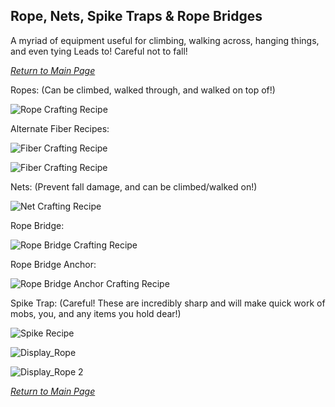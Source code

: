 ## Rope, Nets, Spike Traps & Rope Bridges

A myriad of equipment useful for climbing, walking across, hanging things, and even tying Leads to! Careful not to fall!

_[Return to Main Page](https://l1nkl3.github.io/ValleyCraft/)_

Ropes: (Can be climbed, walked through, and walked on top of!)

![Rope Crafting Recipe](https://github.com/l1nkl3/ValleyCraft/blob/gh-pages/wiki-images/rope.png)

Alternate Fiber Recipes:

![Fiber Crafting Recipe](https://github.com/l1nkl3/ValleyCraft/blob/gh-pages/wiki-images/sugar-fiber.png)

![Fiber Crafting Recipe](https://github.com/l1nkl3/ValleyCraft/blob/gh-pages/wiki-images/bamboo-fiber.png)

Nets: (Prevent fall damage, and can be climbed/walked on!)

![Net Crafting Recipe](https://github.com/l1nkl3/ValleyCraft/blob/gh-pages/wiki-images/net.png)

Rope Bridge:

![Rope Bridge Crafting Recipe](https://github.com/l1nkl3/ValleyCraft/blob/gh-pages/wiki-images/bridge.png)

Rope Bridge Anchor:

![Rope Bridge Anchor Crafting Recipe](https://github.com/l1nkl3/ValleyCraft/blob/gh-pages/wiki-images/anchor.png)

Spike Trap: (Careful! These are incredibly sharp and will make quick work of mobs, you, and any items you hold dear!)

![Spike Recipe](https://github.com/l1nkl3/ValleyCraft/blob/gh-pages/wiki-images/spikes.png)

![Display_Rope](https://github.com/l1nkl3/ValleyCraft/blob/gh-pages/wiki-images/display_rope_1.png)

![Display_Rope 2](https://github.com/l1nkl3/ValleyCraft/blob/gh-pages/wiki-images/display_rope_2.png)

_[Return to Main Page](https://l1nkl3.github.io/ValleyCraft/)_

